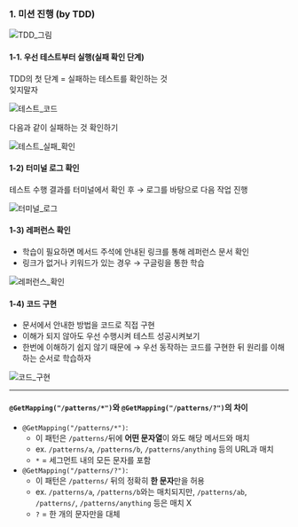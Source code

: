 ### 1. 미션 진행 (by TDD)

![TDD_그림](https://lake-peach-ffa.notion.site/image/https%3A%2F%2Fprod-files-secure.s3.us-west-2.amazonaws.com%2F9f7972e8-6377-4bf1-afce-c0cc09f81101%2Ff2aad59f-09d7-42fc-ad1e-ee0c76024a18%2FUntitled.png?table=block&id=1478782b-f274-4a07-b2e4-1569aaa512ee&spaceId=9f7972e8-6377-4bf1-afce-c0cc09f81101&width=2000&userId=&cache=v2)

#### 1-1. 우선 테스트부터 실행(실패 확인 단계)

TDD의 첫 단계 = 실패하는 테스트를 확인하는 것  
잊지말자

![테스트_코드](https://lake-peach-ffa.notion.site/image/https%3A%2F%2Fprod-files-secure.s3.us-west-2.amazonaws.com%2F9f7972e8-6377-4bf1-afce-c0cc09f81101%2F331338c2-fbe6-450d-b87a-cf7ba8f75807%2FUntitled.png?table=block&id=d3585a75-fabc-4615-a8a6-d35dde60cd0f&spaceId=9f7972e8-6377-4bf1-afce-c0cc09f81101&width=2000&userId=&cache=v2)

다음과 같이 실패하는 것 확인하기

![테스트_실패_확인](https://lake-peach-ffa.notion.site/image/https%3A%2F%2Fprod-files-secure.s3.us-west-2.amazonaws.com%2F9f7972e8-6377-4bf1-afce-c0cc09f81101%2Faf840d29-ef96-4db6-8fbb-5ecad52d226e%2FUntitled.png?table=block&id=e5b2a413-b47d-4129-bf32-e93c6109951f&spaceId=9f7972e8-6377-4bf1-afce-c0cc09f81101&width=2000&userId=&cache=v2)

#### 1-2) 터미널 로그 확인

테스트 수행 결과를 터미널에서 확인 후 → 로그를 바탕으로 다음 작업 진행

![터미널_로그](https://lake-peach-ffa.notion.site/image/https%3A%2F%2Fprod-files-secure.s3.us-west-2.amazonaws.com%2F9f7972e8-6377-4bf1-afce-c0cc09f81101%2Fa82e04d5-9e65-4aaa-a2e5-5cab5920819a%2FUntitled.png?table=block&id=eedf708f-c1da-4502-805d-94236979be87&spaceId=9f7972e8-6377-4bf1-afce-c0cc09f81101&width=960&userId=&cache=v2)

#### 1-3) 레퍼런스 확인

- 학습이 필요하면 메서드 주석에 안내된 링크를 통해 레퍼런스 문서 확인
- 링크가 없거나 키워드가 있는 경우 → 구글링을 통한 학습

![레퍼런스_확인](https://lake-peach-ffa.notion.site/image/https%3A%2F%2Fprod-files-secure.s3.us-west-2.amazonaws.com%2F9f7972e8-6377-4bf1-afce-c0cc09f81101%2F69d19103-efed-4a4b-a372-109f791ee1e8%2FUntitled.png?table=block&id=2400d45c-2754-4c36-9137-3c80609d546d&spaceId=9f7972e8-6377-4bf1-afce-c0cc09f81101&width=2000&userId=&cache=v2)

#### 1-4) 코드 구현

- 문서에서 안내한 방법을 코드로 직접 구현
- 이해가 되지 않아도 우선 수행시켜 테스트 성공시켜보기
- 한번에 이해하기 쉽지 않기 때문에 → 우선 동작하는 코드를 구현한 뒤 원리를 이해하는 순서로 학습하자

![코드_구현](https://lake-peach-ffa.notion.site/image/https%3A%2F%2Fprod-files-secure.s3.us-west-2.amazonaws.com%2F9f7972e8-6377-4bf1-afce-c0cc09f81101%2F1507a461-ffb6-4068-bd61-3d33efea84de%2FUntitled.png?table=block&id=c0f08a01-7c9f-479f-9880-8e589fa18cf6&spaceId=9f7972e8-6377-4bf1-afce-c0cc09f81101&width=2000&userId=&cache=v2)

---

#### `@GetMapping("/patterns/*")`와 `@GetMapping("/patterns/?")`의 차이
- `@GetMapping("/patterns/*")`:
  - 이 패턴은 `/patterns/`뒤에 **어떤 문자열**이 와도 해당 메서드와 매치
  - ex. `/patterns/a`, `/patterns/b`, `/patterns/anything` 등의 URL과 매치
  - `*` = 세그먼트 내의 모든 문자를 포함
- `@GetMapping("/patterns/?")`:
  - 이 패턴은 `/patterns/` 뒤의 정확히 **한 문자**만을 허용
  - ex. `/patterns/a`, `/patterns/b`와는 매치되지만, `/patterns/ab`, `/patterns/`, `/patterns/anything` 등은 매치 X
  - `?` = 한 개의 문자만을 대체